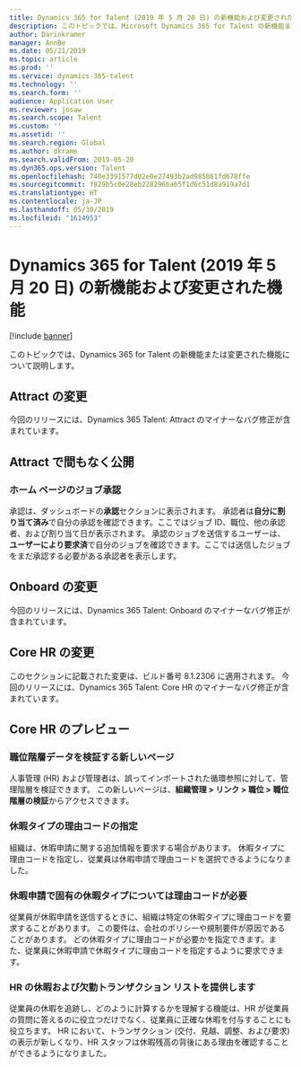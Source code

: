 ```yaml
---
title: Dynamics 365 for Talent (2019 年 5 月 20 日) の新機能および変更された機能
description: このトピックでは、Microsoft Dynamics 365 for Talent の新機能または変更された機能について説明します。
author: Darinkramer
manager: AnnBe
ms.date: 05/21/2019
ms.topic: article
ms.prod: ''
ms.service: dynamics-365-talent
ms.technology: ''
ms.search.form: ''
audience: Application User
ms.reviewer: josaw
ms.search.scope: Talent
ms.custom: ''
ms.assetid: ''
ms.search.region: Global
ms.author: dkrame
ms.search.validFrom: 2019-05-20
ms.dyn365.ops.version: Talent
ms.openlocfilehash: 740e3391577d02e0e27493b2ad985861fd678ffe
ms.sourcegitcommit: f829b5c0e28eb228296ba65f1d6c51d8a919a7d1
ms.translationtype: HT
ms.contentlocale: ja-JP
ms.lasthandoff: 05/30/2019
ms.locfileid: "1614953"
---
```

# <a name="whats-new-or-changed-in-dynamics-365-for-talent-may-20-2019"></a>Dynamics 365 for Talent (2019 年 5 月 20 日) の新機能および変更された機能

[!include [banner](includes/banner.md)]

このトピックでは、Dynamics 365 for Talent の新機能または変更された機能について説明します。

## <a name="changes-in-attract"></a>Attract の変更
今回のリリースには、Dynamics 365 Talent: Attract のマイナーなバグ修正が含まれています。

## <a name="coming-soon-in-attract"></a>Attract で間もなく公開

### <a name="job-approvals-on-home-page"></a>ホーム ページのジョブ承認

承認は、ダッシュボードの**承認**セクションに表示されます。 承認者は**自分に割り当て済み**で自分の承認を確認できます。ここではジョブ ID、職位、他の承認者、および割り当て日が表示されます。 承認のジョブを送信するユーザーは、**ユーザーにより要求済**で自分のジョブを確認できます。ここでは送信したジョブをまだ承認する必要がある承認者を表示します。

## <a name="changes-in-onboard"></a>Onboard の変更

今回のリリースには、Dynamics 365 Talent: Onboard のマイナーなバグ修正が含まれています。

## <a name="changes-in-core-hr"></a>Core HR の変更

このセクションに記載された変更は、ビルド番号 8.1.2306 に適用されます。 今回のリリースには、Dynamics 365 Talent: Core HR のマイナーなバグ修正が含まれています。

## <a name="in-preview-in-core-hr"></a>Core HR のプレビュー

### <a name="new-page-to-validate-position-hierarchy-data"></a>職位階層データを検証する新しいページ

人事管理 (HR) および管理者は、誤ってインポートされた循環参照に対して、管理階層を検証できます。 この新しいページは、**組織管理 > リンク > 職位 > 職位階層の検証**からアクセスできます。

### <a name="specify-reason-codes-on-leave-types"></a>休暇タイプの理由コードの指定

組織は、休暇申請に関する追加情報を要求する場合があります。 休暇タイプに理由コードを指定し、従業員は休暇申請で理由コードを選択できるようになりました。

### <a name="require-reason-codes-for-specific-leave-types-on-time-off-requests"></a>休暇申請で固有の休暇タイプについては理由コードが必要

従業員が休暇申請を送信するときに、組織は特定の休暇タイプに理由コードを要求することがあります。 この要件は、会社のポリシーや規制要件が原因であることがあります。 どの休暇タイプに理由コードが必要かを指定できます。また、従業員に休暇申請で休暇タイプに理由コードを指定するように要求できます。

### <a name="provide-a-leave-and-absence-transaction-list-for-hr"></a>HR の休暇および欠勤トランザクション リストを提供します

従業員の休暇を追跡し、どのように計算するかを理解する機能は、HR が従業員の質問に答えるのに役立つだけでなく、従業員に正確な休暇を付与することにも役立ちます。 HR において、トランザクション (交付、見越、調整、および要求) の表示が新しくなり、HR スタッフは休暇残高の背後にある理由を確認することができるようになりました。
